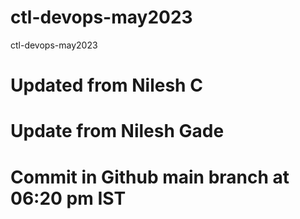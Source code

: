 # ctl-devops-may2023
ctl-devops-may2023
# Updated from Nilesh C
# Update from Nilesh Gade
# Commit in Github main branch at 06:20 pm IST
